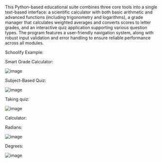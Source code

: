 This Python-based educational suite combines three core tools into a single text-based interface: a scientific calculator with both basic arithmetic and advanced functions (including trigonometry and logarithms), a grade manager that calculates weighted averages and converts scores to letter grades, and an interactive quiz application supporting various question types. The program features a user-friendly navigation system, along with robust input validation and error handling to ensure reliable performance across all modules.

Schoolify Example:

Smart Grade Calculator:


![image](https://github.com/user-attachments/assets/cf7ca963-125a-4b70-9321-c9f1aa7f3490)




Subject-Based Quiz:

![image](https://github.com/user-attachments/assets/70a25985-4f03-49b7-be3c-f1de6d07fd35)


Taking quiz:

![image](https://github.com/user-attachments/assets/2664404b-fb5a-4de3-8fc5-783a9863af2e)


Calculator:

Radians: 

![image](https://github.com/user-attachments/assets/b534d4fc-3f09-4f32-97cd-027a0ae4ad33)


Degrees:

![image](https://github.com/user-attachments/assets/563fcb31-a24c-4a71-ac36-83225b5ccc91)




